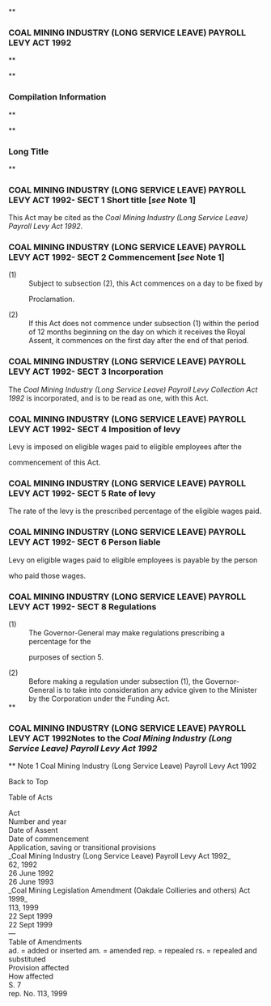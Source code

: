 **

###  COAL MINING INDUSTRY (LONG SERVICE LEAVE) PAYROLL LEVY ACT 1992 
**


**

###  Compilation Information 
**







**

###  Long Title 
**
###  COAL MINING INDUSTRY (LONG SERVICE LEAVE) PAYROLL LEVY ACT 1992- SECT 1  Short title [_see_ Note 1] 
This Act may be cited as the _Coal Mining Industry (Long Service Leave) Payroll Levy Act 1992_.

 
###  COAL MINING INDUSTRY (LONG SERVICE LEAVE) PAYROLL LEVY ACT 1992- SECT 2  Commencement [_see_ Note 1] 
<dt>(1)</dt><dd>Subject to subsection&#160;(2), this Act commences on a day to be fixed by

Proclamation.</dd> <dt>(2)</dt><dd>If this Act does not commence under subsection&#160;(1) within the period of 12 months beginning on the day on which it receives the Royal Assent, it commences on the first day after the end of that period. </dd> 
###  COAL MINING INDUSTRY (LONG SERVICE LEAVE) PAYROLL LEVY ACT 1992- SECT 3  Incorporation 
The _Coal Mining Industry (Long Service Leave) Payroll Levy Collection Act 1992_ is incorporated, and is to be read as one, with this Act.

 
###  COAL MINING INDUSTRY (LONG SERVICE LEAVE) PAYROLL LEVY ACT 1992- SECT 4  Imposition of levy 
Levy is imposed on eligible wages paid to eligible employees after the

commencement of this Act.

 
###  COAL MINING INDUSTRY (LONG SERVICE LEAVE) PAYROLL LEVY ACT 1992- SECT 5  Rate of levy 
The rate of the levy is the prescribed percentage of the eligible wages paid.

 
###  COAL MINING INDUSTRY (LONG SERVICE LEAVE) PAYROLL LEVY ACT 1992- SECT 6  Person liable 
Levy on eligible wages paid to eligible employees is payable by the person

who paid those wages.

 
###  COAL MINING INDUSTRY (LONG SERVICE LEAVE) PAYROLL LEVY ACT 1992- SECT 8  Regulations 
<dt>(1)</dt><dd>The Governor-General may make regulations prescribing a percentage for the

purposes of section&#160;5.</dd> <dt>(2)</dt><dd>Before making a regulation under subsection&#160;(1), the Governor-General is to take into consideration any advice given to the Minister by the Corporation under the Funding Act. </dd> 
**

###  COAL MINING INDUSTRY (LONG SERVICE LEAVE) PAYROLL LEVY ACT 1992<centreit>Notes to the _Coal Mining Industry (Long Service Leave) Payroll Levy Act 1992_ </centreit>
**
Note 1
Coal Mining Industry (Long Service Leave) Payroll Levy Act 1992

Back to Top

Table of Acts
<tr align="left">
  <td colspan="1" align="left">
    <div>Act</div>

  </td>
  <td colspan="1" align="left">
    <div>Number 
and year</div>

  </td>
  <td colspan="1" align="left">
    <div>Date 
of Assent</div>

  </td>
  <td colspan="1" align="left">
    <div>Date of commencement</div>

  </td>
  <td colspan="1" align="left">
    <div>Application, saving or transitional provisions</div>

  </td>
</tr>
<tr align="left">
  <td colspan="1" align="left">
    <div>_Coal Mining Industry (Long Service Leave) Payroll Levy Act 1992_</div>

  </td>
  <td colspan="1" align="left">
    <div>62, 1992</div>

  </td>
  <td colspan="1" align="left">
    <div>26&#160;June 1992</div>

  </td>
  <td colspan="1" align="left">
    <div>26&#160;June 1993</div>

  </td>
  <td colspan="1" align="left">

  </td>
</tr>
<tr align="left">
  <td colspan="1" align="left">
    <div>_Coal Mining Legislation Amendment (Oakdale Collieries and others) Act 1999_</div>

  </td>
  <td colspan="1" align="left">
    <div>113, 1999</div>

  </td>
  <td colspan="1" align="left">
    <div>22 Sept 1999</div>

  </td>
  <td colspan="1" align="left">
    <div>22 Sept 1999</div>

  </td>
  <td colspan="1" align="left">
    <div>&#151;</div>

  </td>
</tr>
Table of Amendments
<tr align="left">
  <td colspan="1" align="left">
    <div>ad. = added or inserted am. = amended rep. = repealed rs. = repealed and substituted</div>

  </td>
</tr>
<tr align="left">
  <td colspan="1" align="left">
    <div>Provision affected</div>

  </td>
  <td colspan="1" align="left">
    <div>How affected</div>

  </td>
</tr>
<tr align="left">
  <td colspan="1" align="left">
    <div>S. 7</div>

  </td>
  <td colspan="1" align="left">
    <div>rep. No. 113, 1999</div>

  </td>
</tr>
<tr align="left">
  <td colspan="1" align="left">

  </td>
  <td colspan="1" align="left">

  </td>
</tr>






